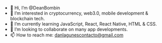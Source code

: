 - 👋 Hi, I’m @DeanBombin
- 👀 I’m interested in cryptocurrency, web3.0, mobile development & blockchain tech.
- 🌱 I’m currently learning JavaScript, React, React Native, HTML & CSS.
- 💞️ I’m looking to collaborate on many app developments.
- 📫 How to reach me:
      danlagunescontacto@gmail.com
